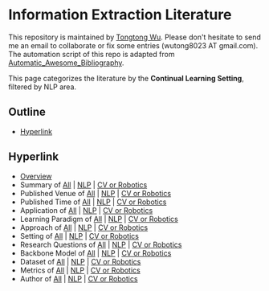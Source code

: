 # Information Extraction Literature 
This repository is maintained by [Tongtong Wu](https://wutong8023.site). Please don't hesitate to send me an email to collaborate or fix some entries (wutong8023 AT gmail.com). The automation script of this repo is adapted from [Automatic_Awesome_Bibliography](https://github.com/TLESORT/Automatic_Awesome_Bibliography).

This page categorizes the literature by the **Continual Learning Setting**, filtered by NLP area.

## Outline 
- [Hyperlink](https://github.com/wutong8023/Awesome_Information_Extraction/tree/master/IE4nlp/setting/README.md#hyperlink)
## Hyperlink 
- [Overview](https://github.com/wutong8023/Awesome_Information_Extraction/tree/master/README.md)
- Summary of [All](https://github.com/wutong8023/Awesome_Information_Extraction/tree/master/cl4all/./) | [NLP](https://github.com/wutong8023/Awesome_Information_Extraction/tree/master/cl4nlp/./) | [CV or Robotics](https://github.com/wutong8023/Awesome_Information_Extraction/tree/master/cl4cv_robot/./)
- Published Venue of [All](https://github.com/wutong8023/Awesome_Information_Extraction/tree/master/cl4all/venue) | [NLP](https://github.com/wutong8023/Awesome_Information_Extraction/tree/master/cl4nlp/venue) | [CV or Robotics](https://github.com/wutong8023/Awesome_Information_Extraction/tree/master/cl4cv_robot/venue)
- Published Time of [All](https://github.com/wutong8023/Awesome_Information_Extraction/tree/master/cl4all/time) | [NLP](https://github.com/wutong8023/Awesome_Information_Extraction/tree/master/cl4nlp/time) | [CV or Robotics](https://github.com/wutong8023/Awesome_Information_Extraction/tree/master/cl4cv_robot/time)
- Application of [All](https://github.com/wutong8023/Awesome_Information_Extraction/tree/master/cl4all/application) | [NLP](https://github.com/wutong8023/Awesome_Information_Extraction/tree/master/cl4nlp/application) | [CV or Robotics](https://github.com/wutong8023/Awesome_Information_Extraction/tree/master/cl4cv_robot/application)
-  Learning Paradigm of [All](https://github.com/wutong8023/Awesome_Information_Extraction/tree/master/cl4all/supervision) | [NLP](https://github.com/wutong8023/Awesome_Information_Extraction/tree/master/cl4nlp/supervision) | [CV or Robotics](https://github.com/wutong8023/Awesome_Information_Extraction/tree/master/cl4cv_robot/supervision)
- Approach of [All](https://github.com/wutong8023/Awesome_Information_Extraction/tree/master/cl4all/approach) | [NLP](https://github.com/wutong8023/Awesome_Information_Extraction/tree/master/cl4nlp/approach) | [CV or Robotics](https://github.com/wutong8023/Awesome_Information_Extraction/tree/master/cl4cv_robot/approach)
- Setting of [All](https://github.com/wutong8023/Awesome_Information_Extraction/tree/master/cl4all/setting) | [NLP](https://github.com/wutong8023/Awesome_Information_Extraction/tree/master/cl4nlp/setting) | [CV or Robotics](https://github.com/wutong8023/Awesome_Information_Extraction/tree/master/cl4cv_robot/setting)
- Research Questions of [All](https://github.com/wutong8023/Awesome_Information_Extraction/tree/master/cl4all/research_question) | [NLP](https://github.com/wutong8023/Awesome_Information_Extraction/tree/master/cl4nlp/research_question) | [CV or Robotics](https://github.com/wutong8023/Awesome_Information_Extraction/tree/master/cl4cv_robot/research_question)
- Backbone Model of [All](https://github.com/wutong8023/Awesome_Information_Extraction/tree/master/cl4all/backbone_model) | [NLP](https://github.com/wutong8023/Awesome_Information_Extraction/tree/master/cl4nlp/backbone_model) | [CV or Robotics](https://github.com/wutong8023/Awesome_Information_Extraction/tree/master/cl4cv_robot/backbone_model)
- Dataset of [All](https://github.com/wutong8023/Awesome_Information_Extraction/tree/master/cl4all/dataset) | [NLP](https://github.com/wutong8023/Awesome_Information_Extraction/tree/master/cl4nlp/dataset) | [CV or Robotics](https://github.com/wutong8023/Awesome_Information_Extraction/tree/master/cl4cv_robot/dataset)
- Metrics of [All](https://github.com/wutong8023/Awesome_Information_Extraction/tree/master/cl4all/metrics) | [NLP](https://github.com/wutong8023/Awesome_Information_Extraction/tree/master/cl4nlp/metrics) | [CV or Robotics](https://github.com/wutong8023/Awesome_Information_Extraction/tree/master/cl4cv_robot/metrics)
- Author of [All](https://github.com/wutong8023/Awesome_Information_Extraction/tree/master/cl4all/author) | [NLP](https://github.com/wutong8023/Awesome_Information_Extraction/tree/master/cl4nlp/author) | [CV or Robotics](https://github.com/wutong8023/Awesome_Information_Extraction/tree/master/cl4cv_robot/author)
